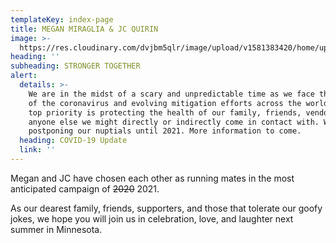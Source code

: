 ```yaml
---
templateKey: index-page
title: MEGAN MIRAGLIA & JC QUIRIN
image: >-
  https://res.cloudinary.com/dvjbm5qlr/image/upload/v1581383420/home/upload-flag_pe5y4g.jpg
heading: ''
subheading: STRONGER TOGETHER
alert:
  details: >-
    We are in the midst of a scary and unpredictable time as we face the spread
    of the coronavirus and evolving mitigation efforts across the world.  Our
    top priority is protecting the health of our family, friends, vendors, and
    anyone else we might directly or indirectly come in contact with. We are
    postponing our nuptials until 2021. More information to come.
  heading: COVID-19 Update
  link: ''
---
```

Megan and JC have chosen each other as running mates in the most anticipated campaign of <strike>2020</strike> 2021.

As our dearest family, friends, supporters, and those that tolerate our goofy jokes, we hope you will join us in celebration, love, and laughter next summer in Minnesota.

